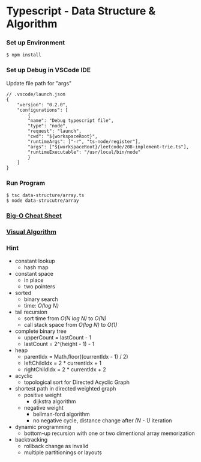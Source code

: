 # Typescript - Data Structure & Algorithm

### Set up Environment

    $ npm install

### Set up Debug in VSCode IDE

Update file path for "args"

    // .vscode/launch.json
    {
        "version": "0.2.0",
        "configurations": [
            {
            "name": "Debug typescript file",
            "type": "node",
            "request": "launch",
            "cwd": "${workspaceRoot}",
            "runtimeArgs": ["-r", "ts-node/register"],
            "args": ["${workspaceRoot}/leetcode/208-implement-trie.ts"],
            "runtimeExecutable": "/usr/local/bin/node"
            }
        ]
    }

### Run Program

    $ tsc data-structure/array.ts
    $ node data-strucutre/array

### [Big-O Cheat Sheet](https://www.bigocheatsheet.com/)

### [Visual Algorithm](https://visualgo.net/en)

### Hint

- constant lookup
  - hash map
- constant space
  - in place
  - two pointers
- sorted
  - binary search
  - time: _O(log N)_
- tail recursion
  - sort time from _O(N log N)_ to _O(N)_
  - call stack space from _O(log N)_ to _O(1)_
- complete binary tree
  - upperCount = lastCount - 1
  - lastCount = 2^(height - 1) - 1
- heap
  - parentIdx = Math.floor((currentIdx - 1) / 2)
  - leftChildIdx = 2 \* currentIdx + 1
  - rightChildIdx = 2 \* currentIdx + 2
- acyclic
  - topological sort for Directed Acyclic Graph
- shortest path in directed weighted graph
  - positive weight
    - dijkstra algorithm
  - negative weight
    - bellman-ford algorithm
    - no negative cycle, distance change after _(N - 1)_ iteration
- dynamic programming
  - bottom-up recursion with one or two dimentional array memorization
- backtracking
  - rollback change as invalid
  - multiple partitionings or layouts
